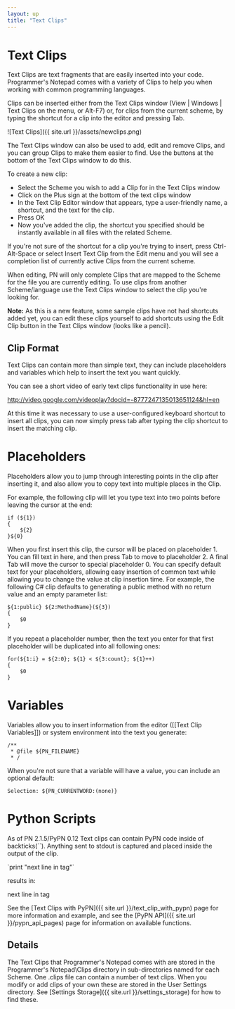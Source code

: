 ```yaml
---
layout: up
title: "Text Clips"
---
```


# Text Clips

Text Clips are text fragments that are easily inserted into your code. Programmer's Notepad comes with a variety of Clips to help you when working with common programming languages.

Clips can be inserted either from the Text Clips window (View | Windows | Text Clips on the menu, or Alt-F7) or, for clips from the current scheme, by typing the shortcut for a clip into the editor and pressing Tab. 

![Text Clips]({{ site.url }}/assets/newclips.png)

The Text Clips window can also be used to add, edit and remove Clips, and you can group Clips to make them easier to find. Use the buttons at the bottom of the Text Clips window to do this.

To create a new clip:
  - Select the Scheme you wish to add a Clip for in the Text Clips window
  - Click on the Plus sign at the bottom of the text clips window
  - In the Text Clip Editor window that appears, type a user-friendly name, a shortcut, and the text for the clip. 
  - Press OK
  - Now you've added the clip, the shortcut you specified should be instantly available in all files with the related Scheme.

If you're not sure of the shortcut for a clip you're trying to insert, press Ctrl-Alt-Space or select Insert Text Clip from the Edit menu and you will see a completion list of currently active Clips from the current scheme.

When editing, PN will only complete Clips that are mapped to the Scheme for the file you are currently editing. To use clips from another Scheme/language use the Text Clips window to select the clip you're looking for.

**Note:** As this is a new feature, some sample clips have not had shortcuts added yet, you can edit these clips yourself to add shortcuts using the Edit Clip button in the Text Clips window (looks like a pencil).

## Clip Format

Text Clips can contain more than simple text, they can include placeholders and variables which help to insert the text you want quickly.

You can see a short video of early text clips functionality in use here:

http://video.google.com/videoplay?docid=-8777247135013651124&hl=en

At this time it was necessary to use a user-configured keyboard shortcut to insert all clips, you can now simply press tab after typing the clip shortcut to insert the matching clip.

# Placeholders

Placeholders allow you to jump through interesting points in the clip after inserting it, and also allow you to copy text into multiple places in the Clip.

For example, the following clip will let you type text into two points before leaving the cursor at the end:

    if (${1})
    {
        ${2}
    }${0}

When you first insert this clip, the cursor will be placed on placeholder 1. You can fill text in here, and then press Tab to move to placeholder 2. A final Tab will move the cursor to special placeholder 0. You can specify default text for your placeholders, allowing easy insertion of common text while allowing you to change the value at clip insertion time. For example, the following C# clip defaults to generating a public method with no return value and an empty parameter list:

    ${1:public} ${2:MethodName}(${3})
    {
        $0
    }

If you repeat a placeholder number, then the text you enter for that first placeholder will be duplicated into all following ones:

    for(${1:i} = ${2:0}; ${1} < ${3:count}; ${1}++)
    {
        $0
    }

# Variables

Variables allow you to insert information from the editor ([[Text Clip Variables]]) or system environment into the text you generate:

    /**
     * @file ${PN_FILENAME}
     * /

When you're not sure that a variable will have a value, you can include an optional default:

    Selection: ${PN_CURRENTWORD:(none)}

# Python Scripts

As of PN 2.1.5/PyPN 0.12 Text clips can contain PyPN code inside of backticks(``). Anything sent to stdout is captured and placed inside the output of the clip.

  <tag>
  `print "next line in tag"`
  </tag>

results in:

  <tag>
  next line in tag
  </tag>
  
See the [Text Clips with PyPN]({{ site.url }}/text_clip_with_pypn) page for more information and example, and see the [PyPN API]({{ site.url }}/pypn_api_pages) page for information on available functions.

## Details

The Text Clips that Programmer's Notepad comes with are stored in the Programmer's Notepad\Clips directory in sub-directories named for each Scheme. One .clips file can contain a number of text clips. When you modify or add clips of your own these are stored in the User Settings directory. See [Settings Storage]({{ site.url }}/settings_storage) for how to find these.
